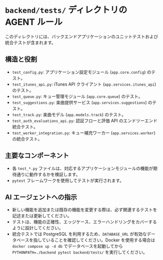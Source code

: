 # `backend/tests/` ディレクトリの AGENT ルール

このディレクトリには、バックエンドアプリケーションのユニットテストおよび統合テストが含まれます。

## 構造と役割

- `test_config.py`: アプリケーション設定モジュール (`app.core.config`) のテスト。
- `test_itunes_api.py`: iTunes API クライアント (`app.services.itunes_api`) のテスト。
- `test_queue.py`: キュー管理モジュール (`app.core.queue`) のテスト。
- `test_suggestions.py`: 楽曲提供サービス (`app.services.suggestions`) のテスト。
- `test_track.py`: 楽曲モデル (`app.models.track`) のテスト。
- `test_auth_evaluations_api.py`: 認証フローと評価 API のエンドツーエンド統合テスト。
- `test_worker_integration.py`: キュー補充ワーカー (`app.services.worker`) の統合テスト。

## 主要なコンポーネント

- 各 `test_*.py` ファイルは、対応するアプリケーションモジュールの機能が期待通りに動作するかを検証します。
- `pytest` フレームワークを使用してテストが実行されます。

## AI エージェントへの指示

- 新しい機能を追加または既存の機能を変更する際は、必ず関連するテストを記述または更新してください。
- テストは、機能の正確性、エッジケース、エラーハンドリングをカバーするように設計してください。
- 統合テストでは PostgreSQL を利用するため、`DATABASE_URL` が有効なデータベースを指していることを確認してください。Docker を使用する場合は `docker compose up -d db` でデータベースを起動してから `PYTHONPATH=./backend pytest backend/tests/` を実行してください。
